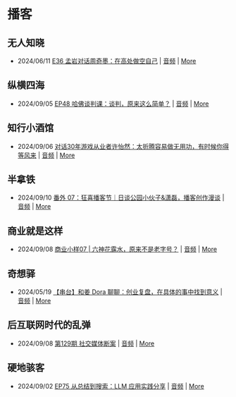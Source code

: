 # 播客

## 无人知晓
- 2024/06/11 [E36 孟岩对话周奇墨：在高处做空自己](https://www.xiaoyuzhoufm.com/episode/6667f31dc26e396a36eefe25) | [音频](https://dts-api.xiaoyuzhoufm.com/track/611719d3cb0b82e1df0ad29e/6667f31dc26e396a36eefe25/media.xyzcdn.net/ljJYPINg_uUnMMt8WMuIsiU41BZt.m4a) | [More](channels/%E6%97%A0%E4%BA%BA%E7%9F%A5%E6%99%93.md)

## 纵横四海
- 2024/09/05 [EP48 哈佛谈判课：谈判，原来这么简单？](https://www.ximalaya.com/sound/754241918) | [音频](https://aod.cos.tx.xmcdn.com/storages/77e6-audiofreehighqps/19/A7/GKwRIJIKrx3aBb03gQMLBlhR.m4a) | [More](channels/%E7%BA%B5%E6%A8%AA%E5%9B%9B%E6%B5%B7.md)

## 知行小酒馆
- 2024/09/06 [对话30年游戏从业者许怡然：太折腾容易做无用功，有时候你得等风来](https://www.xiaoyuzhoufm.com/episode/66da9e85bfd7110df4aa09d1) | [音频](https://dts-api.xiaoyuzhoufm.com/track/6013f9f58e2f7ee375cf4216/66da9e85bfd7110df4aa09d1/media.xyzcdn.net/lkAF6SxFC387SwFnLLWDcgt5HJ76.m4a) | [More](channels/%E7%9F%A5%E8%A1%8C%E5%B0%8F%E9%85%92%E9%A6%86.md)

## 半拿铁
- 2024/09/10 [番外 07：狂喜播客节｜日谈公园小伙子&潇磊，播客创作漫谈](https://www.ximalaya.com/sound/754717913) | [音频](https://tk.wavpub.com/WPDL_rcfVURztSkNQJtWbbTDRxppZCFekqpdwKhmXmSRzJrBWsGbnYFgJWgJpEE-91.m4a) | [More](channels/%E5%8D%8A%E6%8B%BF%E9%93%81.md)

## 商业就是这样
- 2024/09/08 [商业小样07 | 六神花露水，原来不是老字号？](https://www.ximalaya.com/sound/755118883) | [音频](https://aod.cos.tx.xmcdn.com/storages/b4c1-audiofreehighqps/1D/75/GKwRIDoKs5m3AFOjXQMM7k1b.m4a) | [More](channels/%E5%95%86%E4%B8%9A%E5%B0%B1%E6%98%AF%E8%BF%99%E6%A0%B7.md)

## 奇想驿
- 2024/05/19 [【串台】和姜 Dora 聊聊：创业复盘，在具体的事中找到意义](https://www.xiaoyuzhoufm.com/episode/664962d382b428eafd844366) | [音频](https://dts-api.xiaoyuzhoufm.com/track/6034daea97755b8fc9c66480/664962d382b428eafd844366/media.xyzcdn.net/llloyy2KoUURla1cgosxmkenwwHw.m4a) | [More](channels/%E5%A5%87%E6%83%B3%E9%A9%BF.md)

## 后互联网时代的乱弹
- 2024/09/08 [第129期 社交媒体断案](https://hosting.wavpub.cn/pie/ep129/) | [音频](https://tk.wavpub.com/WPDL_buADqKMBKTGgSdzGLMfBWzHwUpxVPXbdDAKqVqEupxruwfZMEtajzwacge-51.mp3) | [More](channels/%E5%90%8E%E4%BA%92%E8%81%94%E7%BD%91%E6%97%B6%E4%BB%A3%E7%9A%84%E4%B9%B1%E5%BC%B9.md)

## 硬地骇客
- 2024/09/02 [EP75 从总结到搜索：LLM 应用实践分享](https://www.xiaoyuzhoufm.com/episode/66d5b4955a91beebb344fc1c) | [音频](https://dts-api.xiaoyuzhoufm.com/track/640ee2438be5d40013fe4a87/66d5b4955a91beebb344fc1c/media.xyzcdn.net/llo1WWBgxhL2UeIV-dIXrJJiYQbe.m4a) | [More](channels/%E7%A1%AC%E5%9C%B0%E9%AA%87%E5%AE%A2.md)

